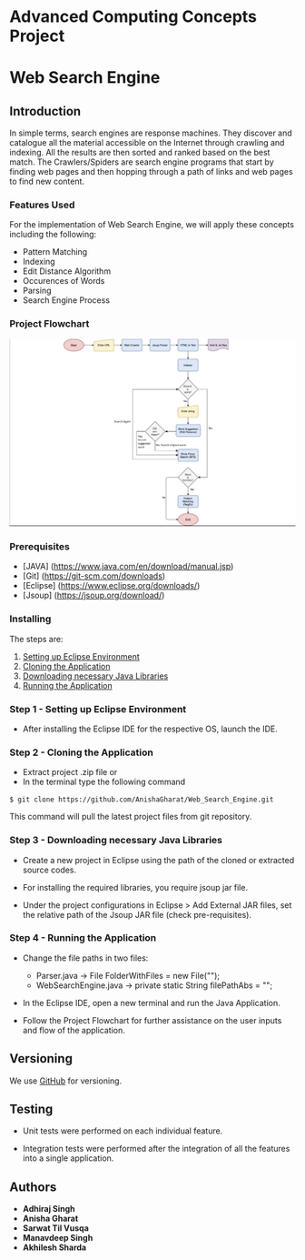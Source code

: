 # Advanced Computing Concepts Project 
# Web Search Engine


## Introduction

In simple terms, search engines are response machines. They discover and catalogue all the material accessible on the Internet through crawling and indexing. All the results are then sorted and ranked based on the best match. The Crawlers/Spiders are search engine programs that start by finding web pages and then hopping through a path of links and web pages to find new content.

### Features Used

For the implementation of Web Search Engine, we will apply these concepts including the following:
- Pattern Matching
- Indexing
- Edit Distance Algorithm
- Occurences of Words
- Parsing
- Search Engine Process


### Project Flowchart

![alt text](https://github.com/AnishaGharat/Web_Search_Engine/blob/dev/data/Web_Search_Engine_Project_Flowchart.png?raw=true)


### Prerequisites


- [JAVA] (https://www.java.com/en/download/manual.jsp)
- [Git] (https://git-scm.com/downloads)
- [Eclipse] (https://www.eclipse.org/downloads/)
- [Jsoup] (https://jsoup.org/download/)

### Installing


The steps are:
 1. [Setting up Eclipse Environment](#step-1---setting-up-eclipse-environment)
 2. [Cloning the Application](#step-2---cloning-the-application)
 3. [Downloading necessary Java Libraries](#step-3---downloading-necessary-Java-Libraries)
 4. [Running the Application](#step-4---running-the-application)


### Step 1 - Setting up Eclipse Environment


- After installing the Eclipse IDE for the respective OS, launch the IDE.


### Step 2 - Cloning the Application

- Extract project .zip file or
- In the terminal type the following command

```
$ git clone https://github.com/AnishaGharat/Web_Search_Engine.git
```

This command will pull the latest project files from git repository.


### Step 3 - Downloading necessary Java Libraries 


- Create a new project in Eclipse using the path of the cloned or extracted source codes.

- For installing the required libraries, you require jsoup jar file. 

- Under the project configurations in Eclipse > Add External JAR files, set the relative path of the Jsoup JAR file (check pre-requisites).


### Step 4 - Running the Application

- Change the file paths in two files:
  - Parser.java -> File FolderWithFiles = new File(""); 
  - WebSearchEngine.java -> private static String filePathAbs = "";

- In the Eclipse IDE, open a new terminal and run the Java Application.

- Follow the Project Flowchart for further assistance on the user inputs and flow of the application.


## Versioning

We use [GitHub](http://github.com/) for versioning. 

## Testing

- Unit tests were performed on each individual feature.

- Integration tests were performed after the integration of all the features into a single application.

## Authors

* **Adhiraj Singh**
* **Anisha Gharat**
* **Sarwat Til Vusqa**
* **Manavdeep Singh**
* **Akhilesh Sharda**




